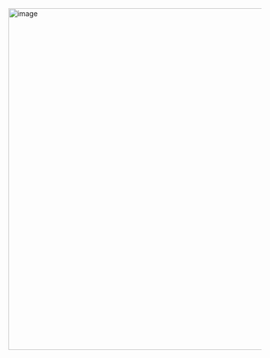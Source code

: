
<img width="1048" height="681" alt="image" src="https://github.com/user-attachments/assets/8df99633-555a-46a7-88a0-ce90f286cb71" />
